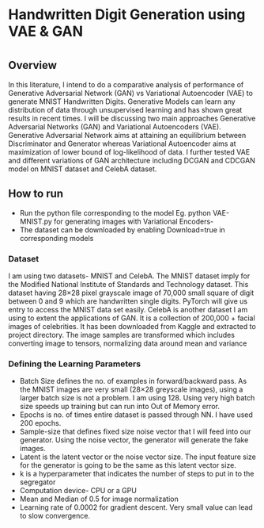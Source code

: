 <h1>Handwritten Digit Generation using VAE & GAN <h1>


<h2>Overview</h2>
In this literature, I intend to do a comparative analysis of performance of Generative Adversarial Network (GAN) vs Variational Autoencoder (VAE) to generate MNIST Handwritten Digits. Generative Models can learn any distribution of data through unsupervised learning and has shown great results in recent times. I will be discussing two main approaches Generative Adversarial Networks (GAN) and Variational Autoencoders (VAE). Generative Adversarial Network aims at attaining an equilibrium between Discriminator and Generator whereas Variational Autoencoder aims at maximization of lower bound of log-likelihood of data. I further tested VAE and different variations of GAN architecture including DCGAN and CDCGAN model on MNIST dataset and CelebA dataset.


<h2> How to run</h2>

- Run the python file corresponding to the model Eg. python VAE-MNIST.py for generating images with Variational Encoders-
- The dataset can be downloaded by enabling Download=true in corresponding models


<h3> Dataset</h3>
I am using two datasets- MNIST and CelebA. The MNIST dataset imply for the Modified National
Institute of Standards and Technology dataset. This dataset having 28×28 pixel grayscale image of
70,000 small square of digit between 0 and 9 which are handwritten single digits.
PyTorch will give us entry to access the MNIST data set easily. CelebA is another dataset I am using
to extent the applications of GAN. It is a collection of 200,000 + facial images of celebrities. It has
been downloaded from Kaggle and extracted to project directory. The image samples are transformed
which includes converting image to tensors, normalizing data around mean and variance

<h3> Defining the Learning Parameters </h3>

- Batch Size defines the no. of examples in forward/backward pass. As the MNIST images
are very small (28×28 greyscale images), using a larger batch size is not a problem. I am
using 128. Using very high batch size speeds up training but can run into Out of Memory
error.
- Epochs is no. of times entire dataset is passed through NN. I have used 200 epochs.
- Sample-size that defines fixed size noise vector that I will feed into our generator. Using the
noise vector, the generator will generate the fake images.
- Latent is the latent vector or the noise vector size. The input feature size for the generator is
going to be the same as this latent vector size.
- k is a hyperparameter that indicates the number of steps to put in to the segregator
- Computation device- CPU or a GPU
- Mean and Median of 0.5 for image normalization
- Learning rate of 0.0002 for gradient descent. Very small value can lead to slow convergence.

